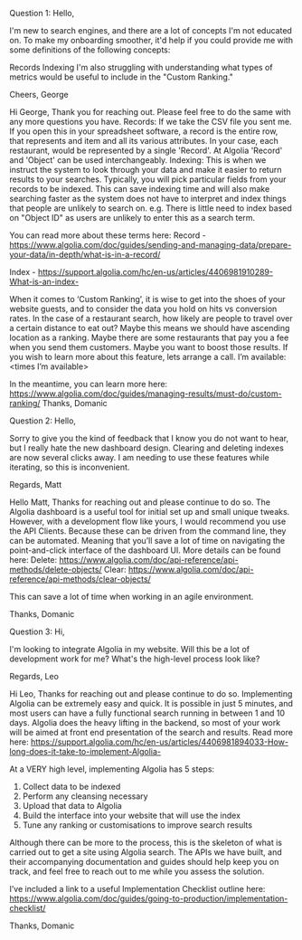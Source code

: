 Question 1:
Hello,

I'm new to search engines, and there are a lot of concepts I'm not educated on. To make my onboarding smoother, it'd help if you could provide me with some definitions of the following concepts:

Records
Indexing
I'm also struggling with understanding what types of metrics would be useful to include in the "Custom Ranking."

Cheers, George

Hi George,
Thank you for reaching out. Please feel free to do the same with any more questions you have.
Records:
If we take the CSV file you sent me. If you open this in your spreadsheet software, a record is the entire row, that represents and item and all its various attributes. In your case, each restaurant, would be represented by a single 'Record'. At Algolia 'Record' and 'Object' can be used interchangeably.
Indexing:
This is when we instruct the system to look through your data and make it easier to return results to your searches. Typically, you will pick particular fields from your records to be indexed. This can save indexing time and will also make searching faster as the system does not have to interpret and index things that people are unlikely to search on. e.g. There is little need to index based on "Object ID" as users are unlikely to enter this as a search term.

You can read more about these terms here:
Record - https://www.algolia.com/doc/guides/sending-and-managing-data/prepare-your-data/in-depth/what-is-in-a-record/

Index - https://support.algolia.com/hc/en-us/articles/4406981910289-What-is-an-index-

When it comes to ‘Custom Ranking’, it is wise to get into the shoes of your website guests, and to consider the data you hold on hits vs conversion rates.
In the case of a restaurant search, how likely are people to travel over a certain distance to eat out? Maybe this means we should have ascending location as a ranking.
Maybe there are some restaurants that pay you a fee when you send them customers. Maybe you want to boost those results.
If you wish to learn more about this feature, lets arrange a call.
I’m available:
<times I’m available>

In the meantime, you can learn more here:
https://www.algolia.com/doc/guides/managing-results/must-do/custom-ranking/
Thanks,
Domanic

Question 2:
Hello,

Sorry to give you the kind of feedback that I know you do not want to hear, but I really hate the new dashboard design. Clearing and deleting indexes are now several clicks away. I am needing to use these features while iterating, so this is inconvenient.

Regards, Matt

Hello Matt,
Thanks for reaching out and please continue to do so. The Algolia dashboard is a useful tool for initial set up and small unique tweaks. However, with a development flow like yours, I would recommend you use the API Clients. Because these can be driven from the command line, they can be automated. Meaning that you’ll save a lot of time on navigating the point-and-click interface of the dashboard UI.
More details can be found here:
Delete: https://www.algolia.com/doc/api-reference/api-methods/delete-objects/
Clear: https://www.algolia.com/doc/api-reference/api-methods/clear-objects/

This can save a lot of time when working in an agile environment.

Thanks,
Domanic

Question 3:
Hi,

I'm looking to integrate Algolia in my website. Will this be a lot of development work for me? What's the high-level process look like?

Regards, Leo

Hi Leo,
Thanks for reaching out and please continue to do so.
Implementing Algolia can be extremely easy and quick. It is possible in just 5 minutes, and most users can have a fully functional search running in between 1 and 10 days. Algolia does the heavy lifting in the backend, so most of your work will be aimed at front end presentation of the search and results.
Read more here: https://support.algolia.com/hc/en-us/articles/4406981894033-How-long-does-it-take-to-implement-Algolia-

At a VERY high level, implementing Algolia has 5 steps:

1. Collect data to be indexed
2. Perform any cleansing necessary
3. Upload that data to Algolia
4. Build the interface into your website that will use the index
5. Tune any ranking or customisations to improve search results

Although there can be more to the process, this is the skeleton of what is carried out to get a site using Algolia search.
The APIs we have built, and their accompanying documentation and guides should help keep you on track, and feel free to reach out to me while you assess the solution.

I’ve included a link to a useful Implementation Checklist outline here:
https://www.algolia.com/doc/guides/going-to-production/implementation-checklist/

Thanks,
Domanic
